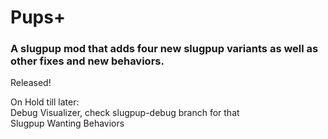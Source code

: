# Pups+

### A slugpup mod that adds four new slugpup variants as well as other fixes and new behaviors.

Released!

On Hold till later:  
Debug Visualizer, check slugpup-debug branch for that  
Slugpup Wanting Behaviors  